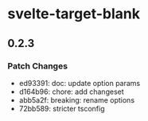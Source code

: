 # svelte-target-blank

## 0.2.3

### Patch Changes

- ed93391: doc: update option params
- d164b96: chore: add changeset
- abb5a2f: breaking: rename options
- 72bb589: stricter tsconfig
